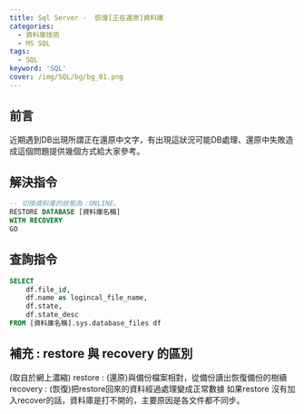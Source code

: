 ```yaml
---
title: Sql Server -  恢復[正在還原]資料庫
categories:
  - 資料庫技術
  - MS SQL
tags: 
  - SQL
keyword: 'SQL'
cover: /img/SQL/bg/bg_01.png
---
```


## 前言
近期遇到DB出現所謂正在還原中文字，有出現這狀況可能DB處理、還原中失敗造成這個問題提供幾個方式給大家參考。

## 解決指令

```sql
-- 切換資料庫的狀態為：ONLINE。
RESTORE DATABASE [資料庫名稱]
WITH RECOVERY
GO
```

## 查詢指令
```sql
SELECT
	df.file_id,
	df.name as logincal_file_name,
	df.state,
	df.state_desc
FROM [資料庫名稱].sys.database_files df
```

## 補充 : restore 與 recovery 的區別
(取自於網上濃縮)
restore  : (還原)與備份檔案相對，從備份讀出恢復備份的樹續
recovery : (恢復)把restore回來的資料經過處理變成正常數據
如果restore 沒有加入recover的話，資料庫是打不開的，主要原因是各文件都不同步。

